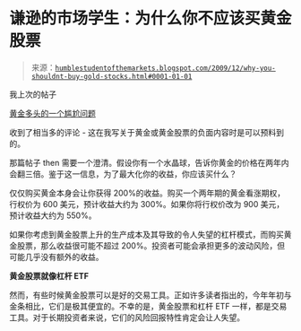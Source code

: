 <!--yml

分类：未分类

日期：2024-05-18 00:41:30

-->

# 谦逊的市场学生：为什么你不应该买黄金股票

> 来源：[`humblestudentofthemarkets.blogspot.com/2009/12/why-you-shouldnt-buy-gold-stocks.html#0001-01-01`](https://humblestudentofthemarkets.blogspot.com/2009/12/why-you-shouldnt-buy-gold-stocks.html#0001-01-01)

我上次的帖子

[黄金多头的一个尴尬问题](http://humblestudentofthemarkets.blogspot.com/2009/12/embarassing-question-for-gold-bugs.html)

收到了相当多的评论 - 这在我写关于黄金或黄金股票的负面内容时是可以预料到的。

那篇帖子 then 需要一个澄清。假设你有一个水晶球，告诉你黄金的价格在两年内会翻三倍。鉴于这一信息，为了最大化你的收益，你应该买什么？

仅仅购买黄金本身会让你获得 200%的收益。购买一个两年期的黄金看涨期权，行权价为 600 美元，预计收益大约为 300%。如果你将行权价改为 900 美元，预计收益大约为 550%。

如果你考虑到黄金股票上升的生产成本及其导致的令人失望的杠杆模式，而购买黄金股票，那么收益很可能不超过 200%。投资者可能会承担更多的波动风险，但可能几乎没有额外的收益。

**黄金股票就像杠杆 ETF**

然而，有些时候黄金股票可以是好的交易工具。正如许多读者指出的，今年年初与金条相比，它们是极其便宜的。不幸的是，黄金股票和杠杆 ETF 一样，都是交易工具。对于长期投资者来说，它们的风险回报特性肯定会让人失望。
